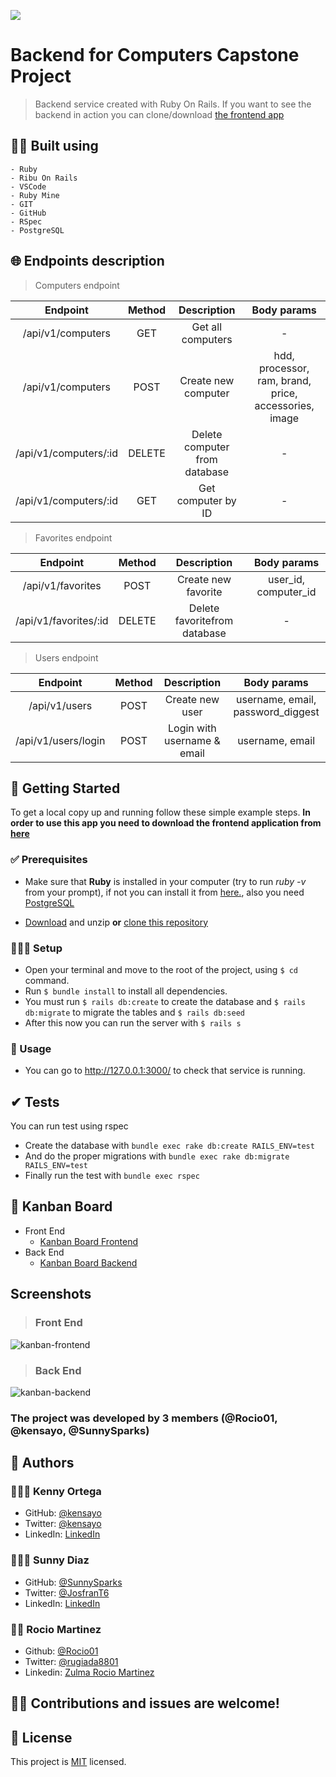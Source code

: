 ![](https://img.shields.io/badge/Microverse-blueviolet)

# Backend for Computers Capstone Project

> Backend service created with Ruby On Rails. If you want to see the backend in action you can clone/download [the frontend app](https://github.com/kensayo/frontend-capstone/)

## 👷🏻 Built using

    - Ruby
    - Ribu On Rails    
    - VSCode
    - Ruby Mine
    - GIT
    - GitHub
    - RSpec
    - PostgreSQL 

## 🌐 Endpoints description

> Computers endpoint

|        Endpoint       | Method |          Description          |                       Body params                      |
|:---------------------:|:------:|:-----------------------------:|:------------------------------------------------------:|
|   /api/v1/computers   |   GET  |       Get all computers       |                            -                           |
|   /api/v1/computers   |  POST  |      Create new computer      | hdd, processor, ram, brand, price, accessories,  image |
| /api/v1/computers/:id | DELETE | Delete computer from database |                            -                           |
| /api/v1/computers/:id |   GET  |       Get computer by ID      |                            -                           |

> Favorites endpoint

|        Endpoint       	| Method 	|          Description         	|      Body params     	|
|:---------------------:	|:------:	|:----------------------------:	|:--------------------:	|
|   /api/v1/favorites   	|  POST  	|      Create new favorite     	| user_id, computer_id 	|
| /api/v1/favorites/:id 	| DELETE 	| Delete favoritefrom database 	|           -          	|

> Users endpoint

|       Endpoint      	| Method 	|         Description         	|            Body params            	|
|:-------------------:	|:------:	|:---------------------------:	|:---------------------------------:	|
|    /api/v1/users    	|  POST  	|       Create new user       	| username, email, password_diggest 	|
| /api/v1/users/login 	|  POST  	| Login with username & email 	|          username, email          	|


## 🚩 Getting Started

To get a local copy up and running follow these simple example steps. **In order to use this app you need to download the frontend application from [here](https://github.com/kensayo/frontend-capstone/)**

### ✅ Prerequisites

* Make sure that **Ruby** is installed in your computer (try to run _ruby -v_ from your prompt), if not you can install it from [here.](https://github.com/oneclick/rubyinstaller2/releases/tag/RubyInstaller-2.6.6-1), also you need [PostgreSQL](https://www.postgresql.org/download/)


* [Download](https://github.com/kensayo/backend-capstone/archive/refs/heads/development.zip) and unzip **or** [clone this repository](https://docs.github.com/es/github/creating-cloning-and-archiving-repositories/cloning-a-repository)


### 👨🏻‍🔧 Setup

- Open your terminal and move to the root of the project, using ```$ cd``` command.
- Run ```$ bundle install``` to install all dependencies.
- You must run ```$ rails db:create``` to create the database and ```$ rails db:migrate``` to migrate the tables and ```$ rails db:seed```
- After this now you can run the server with ```$ rails s```

### 🔌 Usage

- You can go to http://127.0.0.1:3000/ to check that service is running.

## ✔ Tests

You can run test using rspec

- Create the database with ```bundle exec rake db:create RAILS_ENV=test```
- And do the proper migrations with ```bundle exec rake db:migrate RAILS_ENV=test```
- Finally run the test with ```bundle exec rspec```


## 📝 Kanban Board

- Front End
    - [Kanban Board Frontend](https://github.com/kensayo/frontend-capstone/projects/1)
- Back End
    - [Kanban Board Backend](https://github.com/kensayo/backend-capstone/projects/1)

## Screenshots

> ### Front End
![kanban-frontend](https://user-images.githubusercontent.com/10082542/149413110-d6695d24-4d57-4e6f-a879-cc535cf5c445.png)

> ### Back End
![kanban-backend](https://user-images.githubusercontent.com/10082542/149413038-ab5388fc-acdb-415f-a77a-65c3a2bb733e.png)

### **The project was developed by 3 members (@Rocio01, @kensayo, @SunnySparks)**

## 🤝 Authors

### 👨🏻‍💻 Kenny Ortega

- GitHub: [@kensayo](https://github.com/kensayo)
- Twitter: [@kensayo](https://twitter.com/kensayo)
- LinkedIn: [LinkedIn](https://www.linkedin.com/in/kennyortega/)

### 👨🏻‍💻 Sunny Diaz

- GitHub: [@SunnySparks](https://github.com/SunnySparks)
- Twitter: [@JosfranT6](https://twitter.com/JosFranT6)
- LinkedIn: [LinkedIn](https://www.linkedin.com/in/jose-f-silva/)

### 👩‍💻 Rocio Martinez
- Github: [@Rocio01](https://github.com/Rocio01)
- Twitter: [@rugiada8801](https://twitter.com/rugiada8801)
- Linkedin: [Zulma Rocio Martinez](https://www.linkedin.com/in/zulma-rocio-martinez)

## 🤝🏻 Contributions and issues are welcome!

## 📜 License
This project is [MIT](./MIT.md) licensed.

